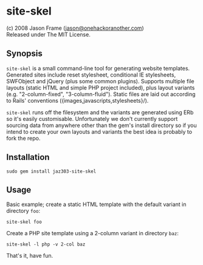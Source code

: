 site-skel
=========

(c) 2008 Jason Frame (<jason@onehackoranother.com>)<br/>
Released under The MIT License.

Synopsis
--------

`site-skel` is a small command-line tool for generating website templates. Generated sites
include reset stylesheet, conditional IE stylesheets, SWFObject and jQuery (plus some
common plugins). Supports multiple file layouts (static HTML and simple PHP project included),
plus layout variants (e.g. "2-column-fixed", "3-column-fluid"). Static files are laid out
according to Rails' conventions ({images,javascripts,stylesheets}/).

`site-skel` runs off the filesystem and the variants are generated using ERb so it's easily customisable.
Unfortunately we don't currently support sourcing data from anywhere
other than the gem's install directory so if you intend to create your own layouts and
variants the best idea is probably to fork the repo.

Installation
------------

    sudo gem install jaz303-site-skel

Usage
-----

Basic example; create a static HTML template with the default variant in directory `foo`:

    site-skel foo
    
Create a PHP site template using a 2-column variant in directory `baz`:

    site-skel -l php -v 2-col baz

That's it, have fun.